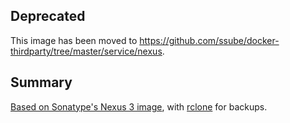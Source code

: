 ## Deprecated

This image has been moved to https://github.com/ssube/docker-thirdparty/tree/master/service/nexus.

## Summary

[Based on Sonatype's Nexus 3 image](https://github.com/sonatype/docker-nexus3), with [rclone](https://rclone.org/) for backups.
